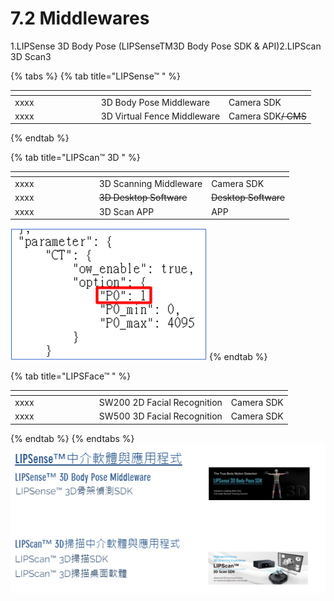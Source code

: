 # 7.2 Middlewares

1.LIPSense 3D Body Pose (LIPSenseTM3D Body Pose SDK & API)2.LIPScan 3D Scan3

{% tabs %}
{% tab title="LIPSense™ " %}
<table><thead><tr><th width="123.66666666666666"></th><th></th><th></th></tr></thead><tbody><tr><td>xxxx</td><td>3D Body Pose Middleware</td><td>Camera SDK</td></tr><tr><td>xxxx</td><td>3D Virtual Fence Middleware</td><td>Camera SDK<del>/ CMS</del></td></tr></tbody></table>
{% endtab %}

{% tab title="LIPScan™ 3D " %}
<table><thead><tr><th width="120.66666666666666"></th><th></th><th></th></tr></thead><tbody><tr><td>xxxx</td><td>3D Scanning Middleware</td><td>Camera SDK</td></tr><tr><td>xxxx</td><td><del>3D Desktop Software</del></td><td><del>Desktop Software</del></td></tr><tr><td>xxxx</td><td>3D Scan APP</td><td>APP</td></tr></tbody></table>

![](<../.gitbook/assets/image (13).png>)
{% endtab %}

{% tab title="LIPSFace™ " %}
<table><thead><tr><th width="120.66666666666666"></th><th></th><th></th></tr></thead><tbody><tr><td>xxxx</td><td>SW200 2D Facial Recognition</td><td>Camera SDK</td></tr><tr><td>xxxx</td><td>SW500 3D Facial Recognition</td><td>Camera SDK</td></tr></tbody></table>
{% endtab %}
{% endtabs %}

<div>


 

<img src="../.gitbook/assets/image (51).png" alt="">

</div>
